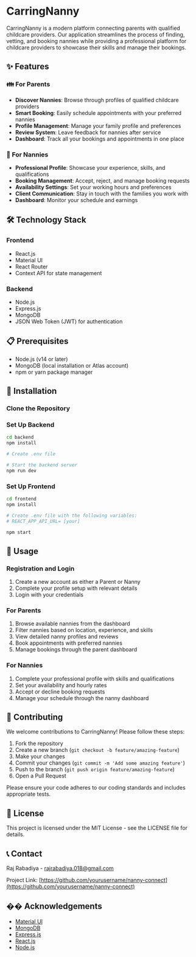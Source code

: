 # CarringNanny

CarringNanny is a modern platform connecting parents with qualified childcare providers. Our application streamlines the process of finding, vetting, and booking nannies while providing a professional platform for childcare providers to showcase their skills and manage their bookings.

## ✨ Features

### 👪 For Parents
- **Discover Nannies**: Browse through profiles of qualified childcare providers
- **Smart Booking**: Easily schedule appointments with your preferred nannies
- **Profile Management**: Manage your family profile and preferences
- **Review System**: Leave feedback for nannies after service
- **Dashboard**: Track all your bookings and appointments in one place

### 👧 For Nannies
- **Professional Profile**: Showcase your experience, skills, and qualifications
- **Booking Management**: Accept, reject, and manage booking requests
- **Availability Settings**: Set your working hours and preferences
- **Client Communication**: Stay in touch with the families you work with
- **Dashboard**: Monitor your schedule and earnings

## 🛠️ Technology Stack

### Frontend
- React.js
- Material UI
- React Router
- Context API for state management

### Backend
- Node.js
- Express.js
- MongoDB
- JSON Web Token (JWT) for authentication

## 📋 Prerequisites
- Node.js (v14 or later)
- MongoDB (local installation or Atlas account)
- npm or yarn package manager

## 🚀 Installation

### Clone the Repository


### Set Up Backend
```bash
cd backend
npm install

# Create .env file 

# Start the backend server
npm run dev
```

### Set Up Frontend
```bash
cd frontend
npm install

# Create .env file with the following variables:
# REACT_APP_API_URL= [your]

npm start
```

## 📖 Usage

### Registration and Login
1. Create a new account as either a Parent or Nanny
2. Complete your profile setup with relevant details
3. Login with your credentials

### For Parents
1. Browse available nannies from the dashboard
2. Filter nannies based on location, experience, and skills
3. View detailed nanny profiles and reviews
4. Book appointments with preferred nannies
5. Manage bookings through the parent dashboard

### For Nannies
1. Complete your professional profile with skills and qualifications
2. Set your availability and hourly rates
3. Accept or decline booking requests
4. Manage your schedule through the nanny dashboard

## 🤝 Contributing

We welcome contributions to CarringNanny! Please follow these steps:

1. Fork the repository
2. Create a new branch (`git checkout -b feature/amazing-feature`)
3. Make your changes
4. Commit your changes (`git commit -m 'Add some amazing feature'`)
5. Push to the branch (`git push origin feature/amazing-feature`)
6. Open a Pull Request

Please ensure your code adheres to our coding standards and includes appropriate tests.

## 📝 License

This project is licensed under the MIT License - see the LICENSE file for details.


## 📞 Contact

Raj Rabadiya - [rajrabadiya.018@gmail.com](mailto:rajrabadiya.018@gmail.com)

Project Link: [https://github.com/yourusername/nanny-connect](https://github.com/yourusername/nanny-connect)

## �� Acknowledgements

- [Material UI](https://mui.com/)
- [MongoDB](https://www.mongodb.com/)
- [Express.js](https://expressjs.com/)
- [React.js](https://reactjs.org/)
- [Node.js](https://nodejs.org/)
